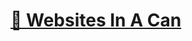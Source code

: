 <h1> 
    <a href="https://harryjamesgreenblatt.github.io/Websites-In-A-Can/">
        &#129387; Websites In A Can
    </a>
</h1>
